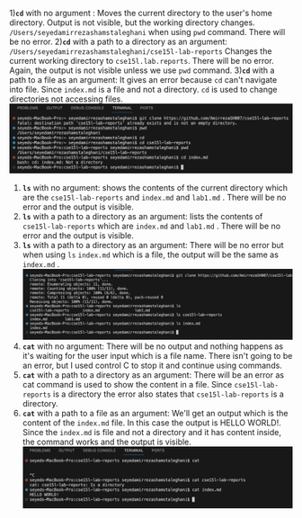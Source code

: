 1)**`cd`** with no argument : Moves the current directory to the user's home directory. Output is not visible, but the working directory changes. `/Users/seyedamirrezashamstaleghani` when using `pwd` command. There will be no error.
2)**`cd`** with a path to a directory as an argument: `/Users/seyedamirrezashamstaleghani/cse15l-lab-reports`      Changes the current working directory to `cse15l.lab.reports`. There will be no error. Again, the output is not visible unless we use `pwd` command.
3)**`cd`** with a path to a file as an argument: It gives an error because `cd` can't navigate into file. Since `index.md` is a file and not a directory. `cd` is used to change directories not accessing files.
![Image](cd-command.jpg)
1) **`ls`** with no argument: shows the contents of the current directory which are the `cse15l-lab-reports` and `index.md` and `lab1.md` . There will be no error and the output is visible.
2) **`ls`** with a path to a directory as an argument: lists the contents of `cse15l-lab-reports` which are `index.md` and `lab1.md` . There will be no error and the output is visible.
3) **`ls`** with a path to a directory as an argument: There will be no error but when using `ls` `index.md` which is a file, the output will be the same as `index.md` .
![Image](ls-command.jpg)
1) **`cat`** with no argument: There will be no output and nothing happens as it's waiting for the user input which is a file name. There isn't going to be an error, but I used control C to stop it and continue using commands.
2) **`cat`** with a path to a directory as an argument: There will be an error as cat command is used to show the content in a file. Since `cse15l-lab-reports` is a directory the error also states that `cse15l-lab-reports` is a directory.
3) **`cat`** with a path to a file as an argument: We'll get an output which is the content of the `index.md` file. In this case the output is HELLO WORLD!. Since the `index.md` is file and not a directory and it has content inside, the command works and the output is visible.
![Image](cat-command.jpg)
